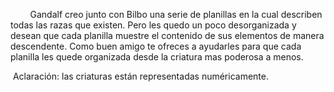 <p>        Gandalf creo junto con Bilbo una serie de planillas en la cual describen todas las razas que existen. Pero les quedo un poco desorganizada y desean que cada planilla muestre el contenido de sus elementos de manera descendente. Como buen amigo te ofreces a  ayudarles para que cada planilla les quede organizada desde la criatura mas poderosa a menos.</p><p> Aclaración: las criaturas están representadas numéricamente. <br/></p>